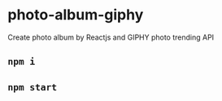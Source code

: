 # photo-album-giphy
Create photo album by Reactjs and GIPHY photo trending API

## `npm i`

## `npm start`
